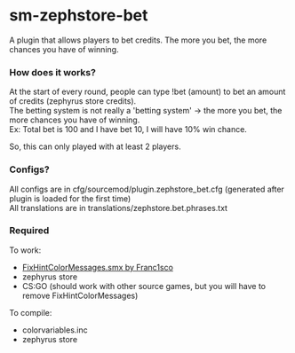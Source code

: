 # sm-zephstore-bet
A plugin that allows players to bet credits. The more you bet, the more chances you have of winning.

### How does it works?
At the start of every round, people can type !bet (amount) to bet an amount of credits (zephyrus store credits).\
The betting system is not really a 'betting system' -> the more you bet, the more chances you have of winning.\
Ex: Total bet is 100 and I have bet 10, I will have 10% win chance.

So, this can only played with at least 2 players.

### Configs?
All configs are in cfg/sourcemod/plugin.zephstore_bet.cfg (generated after plugin is loaded for the first time)\
All translations are in translations/zephstore.bet.phrases.txt

### Required
To work:
- [FixHintColorMessages.smx by Franc1sco](https://github.com/Franc1sco/FixHintColorMessages)
- zephyrus store
- CS:GO (should work with other source games, but you will have to remove FixHintColorMessages)

To compile:
- colorvariables.inc
- zephyrus store
